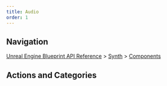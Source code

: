 ```yaml
---
title: Audio
order: 1
---
```

## Navigation

[Unreal Engine Blueprint API Reference](https://dev.epicgames.com/documentation/en-us/unreal-engine/BlueprintAPI) > [Synth](https://dev.epicgames.com/documentation/en-us/unreal-engine/BlueprintAPI/Synth) > [Components](https://dev.epicgames.com/documentation/en-us/unreal-engine/BlueprintAPI/Synth/Components)

## Actions and Categories
